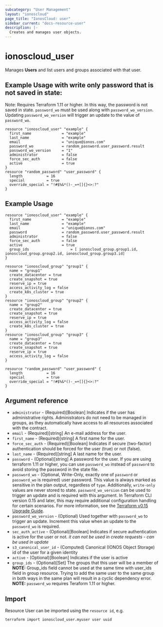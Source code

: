 ```yaml
---
subcategory: "User Management"
layout: "ionoscloud"
page_title: "IonosCloud: user"
sidebar_current: "docs-resource-user"
description: |-
  Creates and manages user objects.
---
```


# ionoscloud_user

Manages **Users** and list users and groups associated with that user.

## Example Usage with write only password that is not saved in state:

Note: Requires Terraform 1.11 or higher. In this way, the password is not saved in state. `password_wo` must be used along with `password_wo_version`. Updating `password_wo_version` will trigger an update to the value of `password_wo`.

```hcl
resource "ionoscloud_user" "example" {
  first_name              = "example"
  last_name               = "example"
  email                   = "unique@ionos.com"
  password_wo             = random_password.user_password.result
  password_wo_version     = "1"
  administrator           = false
  force_sec_auth          = false
  active                  = true
}
resource "random_password" "user_password" {
  length           = 16
  special          = true
  override_special = "!#$%&*()-_=+[]{}<>:?"
}
```

## Example Usage

```hcl
resource "ionoscloud_user" "example" {
  first_name              = "example"
  last_name               = "example"
  email                   = "unique@ionos.com"
  password                = random_password.user_password.result
  administrator           = false
  force_sec_auth          = false
  active                  = true
  group_ids 		          = [ ionoscloud_group.group1.id, ionoscloud_group.group2.id, ionoscloud_group.group3.id]
}

resource "ionoscloud_group" "group1" {
  name = "group1"
  create_datacenter = true
  create_snapshot = true
  reserve_ip = true
  access_activity_log = false
  create_k8s_cluster = true
}
resource "ionoscloud_group" "group2" {
  name = "group2"
  create_datacenter = true
  create_snapshot = true
  reserve_ip = true
  access_activity_log = false
  create_k8s_cluster = true
}
resource "ionoscloud_group" "group3" {
  name = "group3"
  create_datacenter = true
  create_snapshot = true
  reserve_ip = true
  access_activity_log = false
}

resource "random_password" "user_password" {
  length           = 16
  special          = true
  override_special = "!#$%&*()-_=+[]{}<>:?"
}
```

## Argument reference

* `administrator` - (Required)[Boolean] Indicates if the user has administrative rights. Administrators do not need to be managed in groups, as they automatically have access to all resources associated with the contract.
* `email` - (Required)[string] An e-mail address for the user.
* `first_name` - (Required)[string] A first name for the user.
* `force_sec_auth` - (Required)[Boolean] Indicates if secure (two-factor) authentication should be forced for the user (true) or not (false).
* `last_name` - (Required)[string] A last name for the user.
 * `password` - (Optional)[string] A password for the user. If you are using terraform 1.11 or higher, you can use `password_wo` instead of `password` to avoid storing the password in the state file.
* `password_wo` - (Optional, Write-Only, exactly one of `password` or `password_wo` is required) user password. This value is always marked as sensitive in the plan output, regardless of `type`. Additionally, `write-only` values are never stored to state. `password_wo_version` can be used to trigger an update and is required with this argument. In Terraform CLI version 0.15 and later, this may require additional configuration handling for certain scenarios. For more information, see the [Terraform v0.15 Upgrade Guide](https://www.terraform.io/upgrade-guides/0-15.html#sensitive-output-values).
* `password_wo_version` - (Optional) Used together with `password_wo` to trigger an update. Increment this value when an update to the `password_wo` is required.
* `sec_auth_active` - (Optional)[Boolean] Indicates if secure authentication is active for the user or not. *it can not be used in create requests - can be used in update*
* `s3_canonical_user_id` - (Computed) Canonical (IONOS Object Storage) id of the user for a given identity
* `active` - (Optional)[Boolean] Indicates if the user is active
* `group_ids` - (Optional)[Set] The groups that this user will be a member of
**NOTE:** Group_ids field cannot be used at the same time with user_ids field in group resource. Trying to add the same user to the same group in both ways in the same plan will result in a cyclic dependency error.
**NOTE:** `password_wo` requires Teraform 1.11 or higher.
## Import

Resource User can be imported using the `resource id`, e.g.

```shell
terraform import ionoscloud_user.myuser user uuid
```